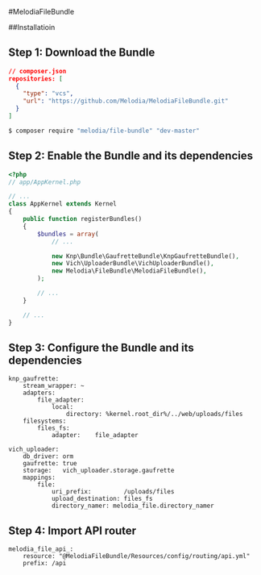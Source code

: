 #MelodiaFileBundle

##Installatioin

Step 1: Download the Bundle
---------------------------

```json
// composer.json
repositories: [
  {
    "type": "vcs",
    "url": "https://github.com/Melodia/MelodiaFileBundle.git"
  }
]
```

```bash
$ composer require "melodia/file-bundle" "dev-master"
```

Step 2: Enable the Bundle and its dependencies
-------------------------

```php
<?php
// app/AppKernel.php

// ...
class AppKernel extends Kernel
{
    public function registerBundles()
    {
        $bundles = array(
            // ...

            new Knp\Bundle\GaufretteBundle\KnpGaufretteBundle(),
            new Vich\UploaderBundle\VichUploaderBundle(),
            new Melodia\FileBundle\MelodiaFileBundle(),
        );

        // ...
    }

    // ...
}
```

Step 3: Configure the Bundle and its dependencies
------------------------------------------------

```
knp_gaufrette:
    stream_wrapper: ~
    adapters:
        file_adapter:
            local:
                directory: %kernel.root_dir%/../web/uploads/files
    filesystems:
        files_fs:
            adapter:    file_adapter

vich_uploader:
    db_driver: orm
    gaufrette: true
    storage:   vich_uploader.storage.gaufrette
    mappings:
        file:
            uri_prefix:         /uploads/files
            upload_destination: files_fs
            directory_namer: melodia_file.directory_namer
```

Step 4: Import API router
-------------------------

```
melodia_file_api_:
    resource: "@MelodiaFileBundle/Resources/config/routing/api.yml"
    prefix: /api
```
